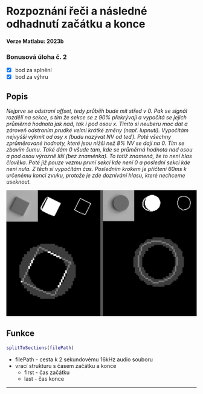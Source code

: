 
# Rozpoznání řeči a následné odhadnutí začátku a konce
#### Verze Matlabu: 2023b

### Bonusová úloha č. 2
- [x] bod za splnění
- [x] bod za výhru

## Popis
*Nejprve se odstraní offset, tedy průběh bude mít střed v 0. Pak se signál rozdělí na sekce, s tím že sekce se z 90% překrývají a vypočítá se jejich průměrná hodnota jak nad, tak i pod osou x. Tímto si neuberu moc dat a zároveň odstraním prudké velmi krátké změny (např. lupnutí). Vypočítám nejvyšší výkmit od osy x (budu nazývat NV od teď). Poté všechny zprůměrované hodnoty, které jsou nižší než 8% NV se dají na 0. Tím se zbavím šumu. Také dám 0 všude tam, kde se průměrná hodnota nad osou a pod osou výrazně liší (bez znaménka). To totiž znamená, že to není hlas člověka. Poté již pouze vezmu první sekci kde není 0 a poslední sekci kde není nula. Z těch si vypočítám čas. Posledním krokem je přičtení 60ms k určenému konci zvuku, protože je zde doznívání hlasu, které nechceme useknout.*

![Příklad](https://raw.githubusercontent.com/SmejkyJ/matlab-image-recognition/main/example_1.png)

## Funkce
```matlab
splitToSections(filePath)
```
- filePath - cesta k 2 sekundovému 16kHz audio souboru
- vrací strukturu s časem začátku a konce
  - first - čas začátku
  - last - čas konce
___
